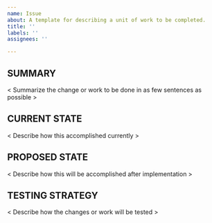 ```yaml
---
name: Issue
about: A template for describing a unit of work to be completed.
title: ''
labels: ''
assignees: ''

---
```


## SUMMARY
< Summarize the change or work to be done in as few sentences as possible >

## CURRENT STATE
< Describe how this accomplished currently >

## PROPOSED STATE
< Describe how this will be accomplished after implementation >

## TESTING STRATEGY
< Describe how the changes or work will be tested >
